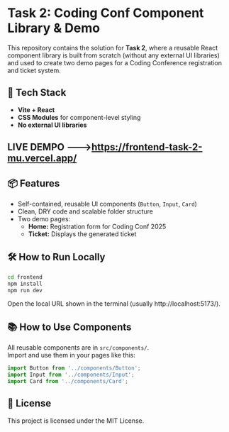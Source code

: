 # Task 2: Coding Conf Component Library & Demo

This repository contains the solution for **Task 2**, where a reusable React component library is built from scratch (without any external UI libraries) and used to create two demo pages for a Coding Conference registration and ticket system.

## 🚀 Tech Stack
- **Vite + React**
- **CSS Modules** for component-level styling
- **No external UI libraries**

## LIVE DEMPO --->https://frontend-task-2-mu.vercel.app/


## 📦 Features
- Self-contained, reusable UI components (`Button`, `Input`, `Card`)
- Clean, DRY code and scalable folder structure
- Two demo pages:
  - **Home:** Registration form for Coding Conf 2025
  - **Ticket:** Displays the generated ticket

## 🛠️ How to Run Locally

```bash
cd frontend
npm install
npm run dev
```
Open the local URL shown in the terminal (usually http://localhost:5173/).

## 📚 How to Use Components

All reusable components are in `src/components/`.  
Import and use them in your pages like this:

```jsx
import Button from '../components/Button';
import Input from '../components/Input';
import Card from '../components/Card';
```

## 📄 License

This project is licensed under the MIT License.
